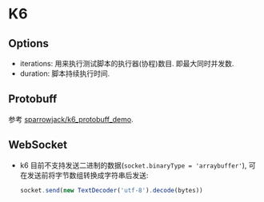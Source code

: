 # K6

## Options
* iterations: 用来执行测试脚本的执行器(协程)数目. 即最大同时并发数.
* duration: 脚本持续执行时间.

## Protobuff
参考 [sparrowjack/k6_protobuff_demo](https://github.com/sparrowjack/k6_protobuff_demo).

## WebSocket
* k6 目前不支持发送二进制的数据(`socket.binaryType = 'arraybuffer'`), 可在发送前将字节数组转换成字符串后发送:

    ```js
    socket.send(new TextDecoder('utf-8').decode(bytes))
    ```